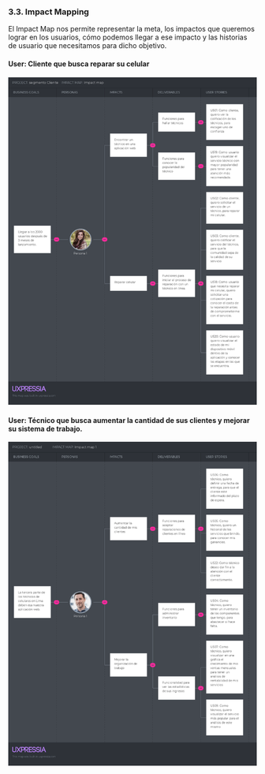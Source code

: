 ### 3.3. Impact Mapping

El Impact Map nos permite representar la meta, los impactos que queremos lograr en los usuarios, cómo podemos llegar a ese impacto y las historias de usuario que necesitamos para dicho objetivo.

#### User: Cliente que busca reparar su celular
![texto_alternativo](impactMap/clienteImpactMap.png)
#### User: Técnico que busca aumentar la cantidad de sus clientes y mejorar su sistema de trabajo.
![texto_alternativo](impactMap/tecnicoImpactMap.png)

